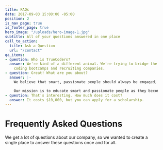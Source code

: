 ```yaml
---
title: FAQs
date: 2017-09-03 15:00:00 -05:00
position: 2
is_nav_page: true
is_footer_page: true
hero_image: "/uploads/hero-image-1.jpg"
subtitle: All of your questions answered in one place
call_to_action:
  title: Ask a Question
  url: "/contact"
qa_items:
- question: Who is TrueCoders?
  answer: We're kind of a different animal. We're trying to bridge the gap between
    coding bootcamps and recruiting companies.
- question: Great! What are you about?
  answer: |-
    We believe that smart, passionate people should always be engaged, doing what they love to do.

    Our mission is to educate smart and passionate people as they become skilled developers, to keep them engaged working with companies solving real-world problems, and to continue mentoring them as they grow their skill set.
- question: That's interesting. How much does it cost?
  answer: It costs $10,000, but you can apply for a scholarship.
---
```


# Frequently Asked Questions

We get a lot of questions about our company, so we wanted to create a single place to answer these questions once and for all.